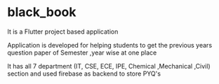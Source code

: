 # black_book

<p> It is a Flutter project based application </p>
<p> Application is developed for helping students to get the previous years question paper of Semester ,year wise at one place </p>
<p> It has all 7 department (IT, CSE, ECE, IPE, Chemical ,Mechanical ,Civil) section and used firebase as backend to store PYQ's </p>
